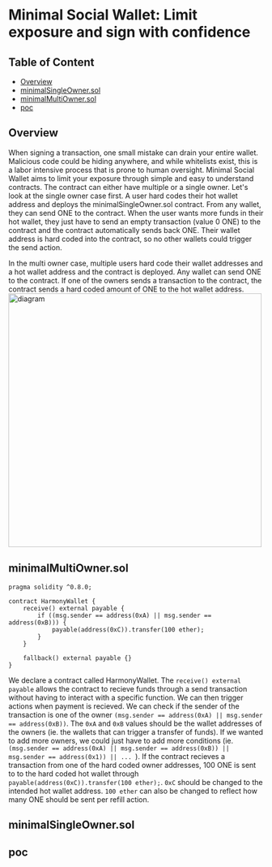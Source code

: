# Minimal Social Wallet: Limit exposure and sign with confidence
## Table of Content
- [Overview](https://github.com/harmony-one/s/tree/main/s-msw#overview)
- [minimalSingleOwner.sol](https://github.com/harmony-one/s/tree/main/s-msw#minimalSingleOwner.sol)
- [minimalMultiOwner.sol](https://github.com/harmony-one/s/tree/main/s-msw#minimalMultiOwner.sol)
- [poc](https://github.com/harmony-one/s/tree/main/s-msw#poc.sol)

## Overview
When signing a transaction, one small mistake can drain your entire wallet. Malicious code could be hiding anywhere, and while whitelists exist, this is a labor intensive process that is prone to human oversight. Minimal Social Wallet aims to limit your exposure through simple and easy to understand contracts. The contract can either have multiple or a single owner. Let's look at the single owner case first. A user hard codes their hot wallet address and deploys the minimalSingleOwner.sol contract. From any wallet, they can send ONE to the contract. When the user wants more funds in their hot wallet, they just have to send an empty transaction (value 0 ONE) to the contract and the contract automatically sends back ONE. Their wallet address is hard coded into the contract, so no other wallets could trigger the send action. 

In the multi owner case, multiple users hard code their wallet addresses and a hot wallet address and the contract is deployed. Any wallet can send ONE to the contract. If one of the owners sends a transaction to the contract, the contract sends a hard coded amount of ONE to the hot wallet address. \
<img src="https://github.com/harmony-one/s/assets/18436006/fb771082-8c02-45c1-9f5b-62d611ae650a" alt="diagram" width="500"/>

## minimalMultiOwner.sol
```
pragma solidity ^0.8.0;

contract HarmonyWallet {
    receive() external payable {
        if ((msg.sender == address(0xA) || msg.sender == address(0xB))) {
            payable(address(0xC)).transfer(100 ether);
        }
    }

    fallback() external payable {}
}
```
We declare a contract called HarmonyWallet. The `receive() external payable` allows the contract to recieve funds through a send transaction without having to interact with a specific function. We can then trigger actions when payment is recieved. We can check if the sender of the transaction is one of the owner `(msg.sender == address(0xA) || msg.sender == address(0xB))`. The `0xA` and `0xB` values should be the wallet addresses of the owners (ie. the wallets that can trigger a transfer of funds). If we wanted to add more owners, we could just have to add more conditions (ie. `(msg.sender == address(0xA) || msg.sender == address(0xB)) || msg.sender == address(0x1)) || ... `). If the contract recieves a transaction from one of the hard coded owner addresses, 100 ONE is sent to to the hard coded hot wallet through `payable(address(0xC)).transfer(100 ether);`. `0xC` should be changed to the intended hot wallet address. `100 ether` can also be changed to reflect how many ONE should be sent per refill action. 

## minimalSingleOwner.sol
## poc

